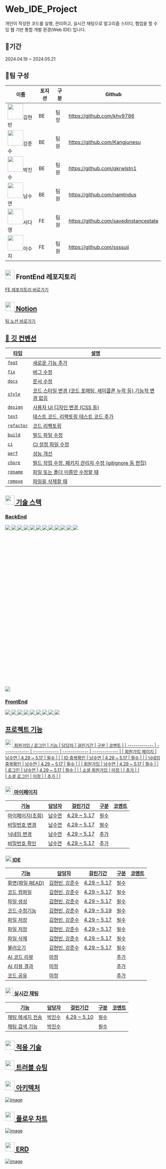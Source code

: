 <h1>Web_IDE_Project</h1> 

개인이 작성한 코드를 실행, 관리하고, 실시간 채팅으로 알고리즘 스터디, 협업을 할 수 있 웹 기반 통합 개발 환경(Web IDE) 입니다.

<h2>📆기간</h2> 
2024.04.19 ~ 2024.05.21

<h2>🏃팀 구성</h2>

| 이름  | 포지션 | 구분 | Github |
| ------------- | ------------- | ------------- | ------------- |
|<img src="https://avatars.githubusercontent.com/u/96505736?v=4" width="50" height="50"/>김현빈  | BE | 팀장 | https://github.com/khv9786 |
|<img src="https://avatars.githubusercontent.com/u/108870712?v=4" width="50" height="50"/>강준수  | BE | 팀원 | https://github.com/Kangjunesu |
|<img src="https://avatars.githubusercontent.com/u/75283640?v=4" width="50" height="50"/>박진수  | BE | 팀원 | https://github.com/qkrwlstn1 |
|<img src="https://avatars.githubusercontent.com/u/53739820?v=4" width="50" height="50"/>남수연  | BE | 팀원 | https://github.com/namtndus |
|<img src="https://avatars.githubusercontent.com/u/109202222?v=4" width="50" height="50"/>서다영  | FE | 팀원 | https://github.com/savedinstancestate |
|<img src="https://avatars.githubusercontent.com/u/104208670?v=4" width="50" height="50"/>이수지  | FE | 팀원 | https://github.com/ssssuji |

##  <img src="https://github.com/Kangjunesu/Web_IDE_Project_BE/assets/108870712/bc956c99-a270-4fbd-9245-ab670992f7df" width="30" heght="30"/> FrontEnd 레포지토리
<a href="https://github.com/goorm-6th-Als/Web_IDE_Project_-FE-"> FE 레포지토리 바로가기


## <img src="https://github.com/Kangjunesu/Web_IDE_Project_BE/assets/108870712/eb8caf24-ab1f-440f-8516-c7a059809cb5" width="30" heght="30"/> Notion
<a href="https://www.notion.so/goorm/b567120e6b7f41ea9389210c5d6572ea?pvs=4"> 팀 노션 바로가기

## 👀 깃 컨벤션

| 타입      | 설명                                                               |
|-----------|--------------------------------------------------------------------|
| `feat`    | 새로운 기능 추가                                                   |
| `fix`     | 버그 수정                                                          |
| `docs`    | 문서 수정                                                          |
| `style`   | 코드 스타일 변경 (코드 포매팅, 세미콜론 누락 등) 기능적 변경 없음 |
| `design`  | 사용자 UI 디자인 변경 (CSS 등)                                     |
| `test`    | 테스트 코드, 리팩토링 테스트 코드 추가                             |
| `refactor`| 코드 리팩토링                                                      |
| `build`   | 빌드 파일 수정                                                     |
| `ci`      | CI 설정 파일 수정                                                  |
| `perf`    | 성능 개선                                                          |
| `chore`   | 빌드 작업 수정, 패키지 관리자 수정 (gitignore 등 편집)            |
| `rename`  | 파일 또는 폴더 이름만 수정할 때                                    |
| `remove`  | 파일을 삭제할 때                                                   |



## <img src="https://github.com/Kangjunesu/Web_IDE_Project_BE/assets/108870712/c475921f-b294-426d-bbb6-0e43a37486a2" width="30" heght="30"/> 기술 스택
### BackEnd
<img src="https://img.shields.io/badge/java-007396?style=flat-square&logo=java&logoColor=white"/> <img src="https://img.shields.io/badge/MySQL-4479A1?style=flat-square&logo=MySQL&logoColor=white"/> <img src="https://img.shields.io/badge/Spring-6DB33F?style=flat-square&logo=Spring&logoColor=white"/> <img src="https://img.shields.io/badge/springsecurity-6DB33F?style=flat-square&logo=springsecurity&logoColor=white"/> <img src="https://img.shields.io/badge/Postman-FF6C37?style=flat-square&logo=Postman&logoColor=white"/> <img src="https://img.shields.io/badge/Apache Tomcat-F8DC75?style=flat-square&logo=apachetomcat&logoColor=black"/> <img src="https://img.shields.io/badge/amazon ec2-FF9900?style=flat-square&logo=amazonec2&logoColor=black"/> <img src="https://img.shields.io/badge/Docker-2496ED?style=flat-square&logo=Docker&logoColor=white"/> <img src="https://img.shields.io/badge/GitHub-181717?style=flat-square&logo=GitHub&logoColor=white"/> <img src="https://img.shields.io/badge/Jira-0052CC?style=flat-square&logo=jira&logoColor=white"/> <img src="https://img.shields.io/badge/IntelliJIDEA-000000.svg?style=for-the-badge&logo=intellij-idea&logoColor=white" /> <img src="https://img.shields.io/badge/Gradle-02303A.svg?style=for-the-badge&logo=Gradle&logoColor=white"> <svg role="img" viewBox="0 0 24 24" xmlns="http://www.w3.org/2000/svg"> <img src="https://img.shields.io/badge/springboot-6DB33F?style=for-the-badge&logo=springboot&logoColor=white"> 


### FrontEnd
<img src="https://img.shields.io/badge/JavaScript-F7DF1E?style=for-the-badge&logo=javascript&logoColor=black"/> <img src= "https://img.shields.io/badge/react-%2320232a.svg?style=for-the-badge&logo=react&logoColor=%2361DAFB"/> <img src="https://img.shields.io/badge/axios-5A29E4?style=flat-square&logo=axios&logoColor=white"/> <img src="https://img.shields.io/badge/HTML5-E34F26?style=flat-square&logo=html5&logoColor=white"/> <img src="https://img.shields.io/badge/CSS3-1572B6?style=flat-square&logo=css3&logoColor=white"/> <img src="https://img.shields.io/badge/Bootstrapap-7952B3?style=flat-square&logo=bootstrap&logoColor=white"/> <img src="https://img.shields.io/badge/GitHub-181717?style=flat-square&logo=GitHub&logoColor=white"/> <img src="https://img.shields.io/badge/Jira-0052CC?style=flat-square&logo=jira&logoColor=white"/>  <img src="https://img.shields.io/badge/figma-F24E1E?style=flat-square&logo=figma&logoColor=white"/> 

## 프로젝트 기능


 <img src="https://github.com/Kangjunesu/Web_IDE_Project_BE/assets/108870712/22795226-81ea-4ac8-81c3-c0295ccc73de" width="25" height="25"/> 회원가입 / 로그인
| 기능 | 담당자 | 걸린기간 | 구분 | 코멘트 |
| ------------- | ------------- | ------------- | ------------- | ------------- |
| 회원가입 페이지 | 남수연 | 4.29 ~ 5.17 | 필수 |  |
| ID 중복확인 | 남수연 | 4.29 ~ 5.17 | 필수 |  |
| 닉네임 중복확인 | 남수연 | 4.29 ~ 5.17 | 필수 |  |
| 회원가입 | 남수연 | 4.29 ~ 5.17 | 필수 |  |
| 로그인 | 남수연 | 4.29 ~ 5.17 | 필수 |  |
| 소셜 회원가입 | 미정 |  | 추가 |  |  
| 소셜 로그인 | 미정 |  | 추가 |  |


### <img src="https://github.com/Kangjunesu/Web_IDE_Project_BE/assets/108870712/1545fb83-2cb5-45c3-ad3a-d83f9b2ba3d1" width="25" height="25"/> 마이페이지
| 기능 | 담당자 | 걸린기간 | 구분 | 코멘트 |
| ------------- | ------------- | ------------- | ------------- | ------------- |
| 마이페이지(조회) | 남수연 | 4.29 ~ 5.17 | 필수 |  |
| 비밀번호 변경 | 남수연 |4.29 ~ 5.17 | 필수 |  |
| 닉네임 변경 | 남수연 | 4.29 ~ 5.17 | 추가 |  |
| 비밀번호 확인 | 남수연 | 4.29 ~ 5.17 | 추가 |  |

### <img src="https://github.com/Kangjunesu/Web_IDE_Project_BE/assets/108870712/fed40a31-0b07-4d0a-bd9b-8b8231e51fad" width="20" height="20"/> IDE
| 기능 | 담당자 | 걸린기간 | 구분 | 코멘트 |
| ------------- | ------------- | ------------- | ------------- | ------------- |
| 화면(파일 READ) | 김현빈, 강준수 | 4.29 ~ 5.17 | 필수 |  |
| 코드 컴파일 | 김현빈, 강준수 | 4.29 ~ 5.17 | 필수 |  |
| 파일 생성 | 김현빈, 강준수 | 4.29 ~ 5.17 | 필수 |  |
| 코드 수정기능 | 김현빈, 강준수 | 4.29 ~ 5.19 | 필수 |  |
| 파일 저장 | 김현빈, 강준수 | 4.29 ~ 5.17 | 필수 |  |
| 파일 저장 | 김현빈, 강준수 | 4.29 ~ 5.17 | 필수 |  |
| 파일 삭제 | 김현빈, 강준수 | 4.29 ~ 5.17 | 필수 |  |
| 불러오기 | 김현빈, 강준수 | 4.29 ~ 5.17 | 필수 |  |
| AI 코드 리뷰 | 미정 |  | 추가 |  |
| AI 리뷰 결과 | 미정 |  | 추가 |  |
| 코드 공유 | 미정 |  | 추가 |  |


### <img src="https://github.com/Kangjunesu/Web_IDE_Project_BE/assets/108870712/68edea72-40c4-4a0d-a3d4-abed097c6c54" width="25" height="25"/> 실시간 채팅
| 기능 | 담당자 | 걸린기간 | 구분 | 코멘트 |
| ------------- | ------------- | ------------- | ------------- | ------------- |
| 채팅 메세지 전송 | 박진수 | 4.29 ~ 5.10 | 필수 |  |
| 채팅 검색 기능 | 박진수 |  | 필수 |  |



## <img src="https://github.com/Kangjunesu/Web_IDE_Project_BE/assets/108870712/06a7b001-9eec-4d71-9dd4-55a3223b08b7" width="30" height="30"/> 적용 기술


## <img src="https://github.com/Kangjunesu/Web_IDE_Project_BE/assets/108870712/5e89f98a-3681-4fc3-98e4-541d9b9eb410" width="30" height="30"/> 트러블 슈팅


## <img src="https://github.com/Kangjunesu/Web_IDE_Project_BE/assets/108870712/277a99af-bef6-486c-a461-5d773f6b9b88" width="30" height="30"/> 아키텍처
![image](https://github.com/Kangjunesu/Web_IDE_Project_BE/assets/108870712/1125d9a6-c20f-47bb-ae14-d62a1930d4be)


## <img src="https://github.com/Kangjunesu/Web_IDE_Project_BE/assets/108870712/692cd4fa-6005-492d-b001-3a58b120c408" width="30" height="30"/> 플로우 차트
![image](https://github.com/goorm-6th-Als/Web_IDE_Project_BE/assets/108870712/cd5b7c34-1bf4-40ab-92c2-a79774c7a6b0)


## <img src="https://github.com/Kangjunesu/Web_IDE_Project_BE/assets/108870712/c97ef58e-83ea-4152-82a2-6f014331e63d" width="30" heght="30"/> ERD 
![image](https://github.com/goorm-6th-Als/Web_IDE_Project_BE/assets/108870712/29fefb34-56da-41ef-8b3b-0a816b754308)

